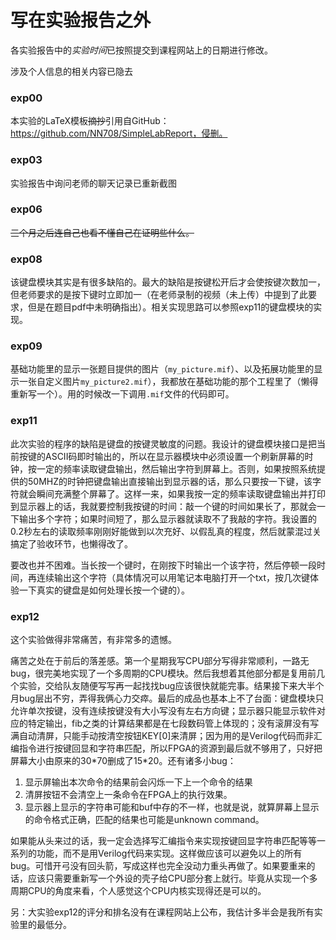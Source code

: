 # 写在实验报告之外

各实验报告中的*实验时间*已按照提交到课程网站上的日期进行修改。

涉及个人信息的相关内容已隐去



### exp00

本实验的LaTeX模板~~摘抄~~引用自GitHub：https://github.com/NN708/SimpleLabReport，侵删。



### exp03

实验报告中询问老师的聊天记录已重新截图



### exp06

~~三个月之后连自己也看不懂自己在证明些什么。~~



### exp08

该键盘模块其实是有很多缺陷的。最大的缺陷是按键松开后才会使按键次数加一，但老师要求的是按下键时立即加一（在老师录制的视频（未上传）中提到了此要求，但是在题目pdf中未明确指出）。相关实现思路可以参照exp11的键盘模块的实现。



### exp09

基础功能里的显示一张题目提供的图片（`my_picture.mif`）、以及拓展功能里的显示一张自定义图片`my_picture2.mif`），我都放在基础功能的那个工程里了（懒得重新写一个）。用的时候改一下调用`.mif`文件的代码即可。



### exp11

此次实验的程序的缺陷是键盘的按键灵敏度的问题。我设计的键盘模块接口是把当前按键的ASCII码即时输出的，所以在显示器模块中必须设置一个刷新屏幕的时钟，按一定的频率读取键盘输出，然后输出字符到屏幕上。否则，如果按照系统提供的50MHZ的时钟把键盘输出直接输出到显示器的话，那么只要按一下键，该字符就会瞬间充满整个屏幕了。这样一来，如果我按一定的频率读取键盘输出并打印到显示器上的话，我就要控制我按键的时间：敲一个键的时间如果长了，那就会一下输出多个字符；如果时间短了，那么显示器就读取不了我敲的字符。我设置的0.2秒左右的读取频率刚刚好能做到以次充好、以假乱真的程度，然后就蒙混过关搞定了验收环节，也懒得改了。

要改也并不困难。当长按一个键时，在刚按下时输出一个该字符，然后停顿一段时间，再连续输出这个字符（具体情况可以用笔记本电脑打开一个txt，按几次键体验一下真实的键盘是如何处理长按一个键的）。



### exp12

这个实验做得非常痛苦，有非常多的遗憾。

痛苦之处在于前后的落差感。第一个星期我写CPU部分写得非常顺利，一路无bug，很完美地实现了一个多周期的CPU模块。然后我想着其他部分都是复用前几个实验，交给队友随便写写再一起找找bug应该很快就能完事。结果接下来大半个月bug层出不穷，弄得我俩心力交瘁。最后的成品也基本上不了台面：键盘模块只允许单次按键，没有连续按键没有大小写没有左右方向键；显示器只能显示软件对应的特定输出，fib之类的计算结果都是在七段数码管上体现的；没有滚屏没有写满自动清屏，只能手动按清空按钮KEY[0]来清屏；因为用的是Verilog代码而非汇编指令进行按键回显和字符串匹配，所以FPGA的资源到最后就不够用了，只好把屏幕大小由原来的30\*70删成了15\*20。还有诸多小bug：

1. 显示屏输出本次命令的结果前会闪烁一下上一个命令的结果
2. 清屏按钮不会清空上一条命令在FPGA上的执行效果。
3. 显示器上显示的字符串可能和buf中存的不一样，也就是说，就算屏幕上显示的命令格式正确，匹配的结果也可能是unknown command。

如果能从头来过的话，我一定会选择写汇编指令来实现按键回显字符串匹配等等一系列的功能，而不是用Verilog代码来实现。这样做应该可以避免以上的所有bug。可惜开弓没有回头箭，写成这样也完全没动力重头再做了。如果要重来的话，应该只需要重新写一个外设的壳子给CPU部分套上就行。毕竟从实现一个多周期CPU的角度来看，个人感觉这个CPU内核实现得还是可以的。



另：大实验exp12的评分和排名没有在课程网站上公布，我估计多半会是我所有实验里的最低分。

